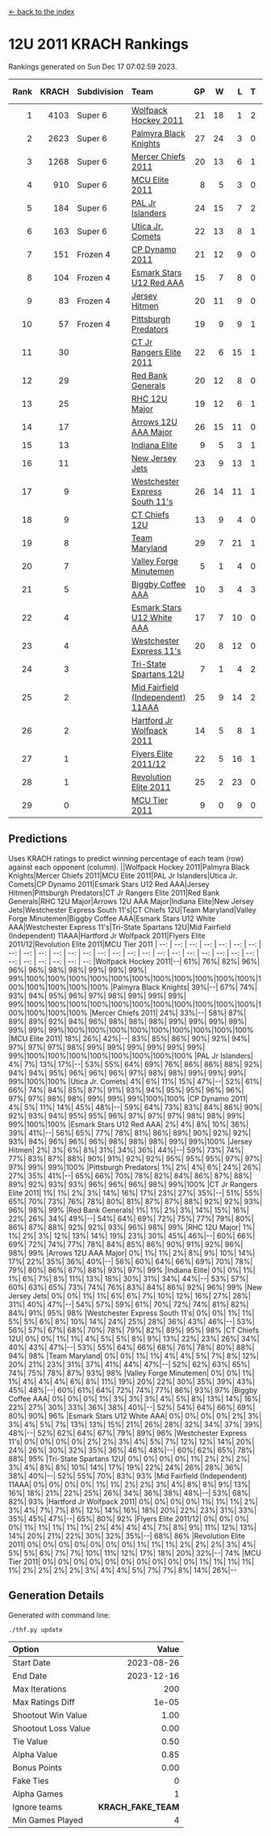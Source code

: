 [<- back to the index](readme.md)
# 12U 2011 KRACH Rankings
Rankings generated on Sun Dec 17 07:02:59 2023.

Rank|KRACH|Subdivision|Team|GP|W|L|T|OTW|OTL|SoS|Exp Wins|Win Diff
---:|---:|:---|:---|---:|---:|---:|---:|---:|---:|---:|---:|---:
1|4103|Super 6|[Wolfpack Hockey 2011](https://gamesheetstats.com/seasons/3664/teams/140937/schedule)|21|18|1|2|0|0|553|19.8|-0.0
2|2623|Super 6|[Palmyra Black Knights](https://gamesheetstats.com/seasons/3664/teams/140949/schedule)|27|24|3|0|1|0|537|24.8|-0.0
3|1268|Super 6|[Mercer Chiefs 2011](https://gamesheetstats.com/seasons/3664/teams/140936/schedule)|20|13|6|1|0|1|1228|14.3|-0.0
4|910|Super 6|[MCU Elite 2011](https://gamesheetstats.com/seasons/3664/teams/140929/schedule)|8|5|3|0|3|0|1234|5.8|-0.0
5|184|Super 6|[PAL Jr Islanders](https://gamesheetstats.com/seasons/3664/teams/140943/schedule)|24|15|7|2|2|0|516|16.8|-0.0
6|163|Super 6|[Utica Jr. Comets](https://gamesheetstats.com/seasons/3664/teams/140945/schedule)|22|13|8|1|1|1|733|14.3|-0.0
7|151|Frozen 4|[CP Dynamo 2011](https://gamesheetstats.com/seasons/3664/teams/140944/schedule)|21|12|9|0|1|2|739|12.8|-0.0
8|104|Frozen 4|[Esmark Stars U12 Red AAA](https://gamesheetstats.com/seasons/3664/teams/140951/schedule)|15|7|8|0|2|0|1178|7.8|-0.0
9|83|Frozen 4|[Jersey Hitmen](https://gamesheetstats.com/seasons/3664/teams/140938/schedule)|20|11|9|0|2|1|555|11.8|-0.0
10|57|Frozen 4|[Pittsburgh Predators](https://gamesheetstats.com/seasons/3664/teams/140950/schedule)|19|9|9|1|0|1|944|10.3|-0.0
11|30||[CT Jr Rangers Elite 2011](https://gamesheetstats.com/seasons/3664/teams/140931/schedule)|22|6|15|1|0|1|818|7.3|-0.0
12|29||[Red Bank Generals](https://gamesheetstats.com/seasons/3664/teams/140940/schedule)|20|12|8|0|1|1|49|12.8|-0.0
13|25||[RHC 12U Major](https://gamesheetstats.com/seasons/3664/teams/140941/schedule)|19|12|6|1|0|1|41|13.4|0.0
14|17||[Arrows 12U AAA Major](https://gamesheetstats.com/seasons/3664/teams/140946/schedule)|26|15|11|0|1|1|42|15.9|0.0
15|13||[Indiana Elite](https://gamesheetstats.com/seasons/3664/teams/144353/schedule)|9|5|3|1|0|0|38|6.4|0.0
16|11||[New Jersey Jets](https://gamesheetstats.com/seasons/3664/teams/140939/schedule)|23|9|13|1|2|0|52|10.4|0.0
17|9||[Westchester Express South 11's](https://gamesheetstats.com/seasons/3664/teams/140947/schedule)|26|14|11|1|1|0|33|15.4|0.0
18|9||[CT Chiefs 12U](https://gamesheetstats.com/seasons/3664/teams/140934/schedule)|13|9|4|0|1|0|6|9.9|0.0
19|8||[Team Maryland](https://gamesheetstats.com/seasons/3664/teams/140954/schedule)|29|7|21|1|0|3|659|8.4|0.0
20|7||[Valley Forge Minutemen](https://gamesheetstats.com/seasons/3664/teams/187349/schedule)|5|1|4|0|0|0|468|1.9|0.0
21|5||[Biggby Coffee AAA](https://gamesheetstats.com/seasons/3664/teams/144351/schedule)|10|3|4|3|0|0|7|5.4|0.0
22|4||[Esmark Stars U12 White AAA](https://gamesheetstats.com/seasons/3664/teams/140952/schedule)|17|7|10|0|0|1|15|7.9|0.0
23|4||[Westchester Express 11's](https://gamesheetstats.com/seasons/3664/teams/140948/schedule)|20|8|12|0|0|2|55|8.9|0.0
24|3||[Tri-State Spartans 12U](https://gamesheetstats.com/seasons/3664/teams/144352/schedule)|7|1|4|2|0|0|6|2.9|0.0
25|2||[Mid Fairfield (Independent) 11AAA](https://gamesheetstats.com/seasons/3664/teams/140933/schedule)|25|9|14|2|0|1|13|10.9|0.0
26|2||[Hartford Jr Wolfpack 2011](https://gamesheetstats.com/seasons/3664/teams/140935/schedule)|14|5|8|1|1|0|7|6.4|0.0
27|1||[Flyers Elite 2011/12](https://gamesheetstats.com/seasons/3664/teams/140942/schedule)|22|5|16|1|0|2|8|6.4|0.0
28|1||[Revolution Elite 2011](https://gamesheetstats.com/seasons/3664/teams/140953/schedule)|25|2|23|0|0|0|10|2.9|0.0
29|0||[MCU Tier 2011](https://gamesheetstats.com/seasons/3664/teams/140932/schedule)|9|0|9|0|0|0|3|0.9|0.0

## Predictions
Uses KRACH ratings to predict winning percentage of each team (row) against each opponent (column).
||Wolfpack Hockey 2011|Palmyra Black Knights|Mercer Chiefs 2011|MCU Elite 2011|PAL Jr Islanders|Utica Jr. Comets|CP Dynamo 2011|Esmark Stars U12 Red AAA|Jersey Hitmen|Pittsburgh Predators|CT Jr Rangers Elite 2011|Red Bank Generals|RHC 12U Major|Arrows 12U AAA Major|Indiana Elite|New Jersey Jets|Westchester Express South 11's|CT Chiefs 12U|Team Maryland|Valley Forge Minutemen|Biggby Coffee AAA|Esmark Stars U12 White AAA|Westchester Express 11's|Tri-State Spartans 12U|Mid Fairfield (Independent) 11AAA|Hartford Jr Wolfpack 2011|Flyers Elite 2011/12|Revolution Elite 2011|MCU Tier 2011
| --: | --: | --: | --: | --: | --: | --: | --: | --: | --: | --: | --: | --: | --: | --: | --: | --: | --: | --: | --: | --: | --: | --: | --: | --: | --: | --: | --: | --: | --: 
|Wolfpack Hockey 2011|--| 61%| 76%| 82%| 96%| 96%| 96%| 98%| 98%| 99%| 99%| 99%| 99%|100%|100%|100%|100%|100%|100%|100%|100%|100%|100%|100%|100%|100%|100%|100%|100%
|Palmyra Black Knights| 39%|--| 67%| 74%| 93%| 94%| 95%| 96%| 97%| 98%| 99%| 99%| 99%| 99%|100%|100%|100%|100%|100%|100%|100%|100%|100%|100%|100%|100%|100%|100%|100%
|Mercer Chiefs 2011| 24%| 33%|--| 58%| 87%| 89%| 89%| 92%| 94%| 96%| 98%| 98%| 98%| 99%| 99%| 99%| 99%| 99%| 99%| 99%|100%|100%|100%|100%|100%|100%|100%|100%|100%
|MCU Elite 2011| 18%| 26%| 42%|--| 83%| 85%| 86%| 90%| 92%| 94%| 97%| 97%| 97%| 98%| 99%| 99%| 99%| 99%| 99%| 99%| 99%|100%|100%|100%|100%|100%|100%|100%|100%
|PAL Jr Islanders|  4%|  7%| 13%| 17%|--| 53%| 55%| 64%| 69%| 76%| 86%| 86%| 88%| 92%| 94%| 94%| 95%| 96%| 96%| 96%| 97%| 98%| 98%| 99%| 99%| 99%| 99%|100%|100%
|Utica Jr. Comets|  4%|  6%| 11%| 15%| 47%|--| 52%| 61%| 66%| 74%| 84%| 85%| 87%| 91%| 93%| 94%| 95%| 95%| 96%| 96%| 97%| 97%| 98%| 98%| 99%| 99%| 99%|100%|100%
|CP Dynamo 2011|  4%|  5%| 11%| 14%| 45%| 48%|--| 59%| 64%| 73%| 83%| 84%| 86%| 90%| 92%| 93%| 94%| 95%| 95%| 96%| 97%| 97%| 97%| 98%| 98%| 99%| 99%|100%|100%
|Esmark Stars U12 Red AAA|  2%|  4%|  8%| 10%| 36%| 39%| 41%|--| 56%| 65%| 77%| 78%| 81%| 86%| 89%| 90%| 92%| 92%| 93%| 94%| 96%| 96%| 96%| 98%| 98%| 98%| 99%| 99%|100%
|Jersey Hitmen|  2%|  3%|  6%|  8%| 31%| 34%| 36%| 44%|--| 59%| 73%| 74%| 77%| 83%| 87%| 88%| 90%| 91%| 92%| 92%| 95%| 95%| 95%| 97%| 97%| 97%| 99%| 99%|100%
|Pittsburgh Predators|  1%|  2%|  4%|  6%| 24%| 26%| 27%| 35%| 41%|--| 65%| 66%| 70%| 78%| 82%| 84%| 86%| 87%| 88%| 89%| 92%| 93%| 93%| 96%| 96%| 96%| 98%| 99%|100%
|CT Jr Rangers Elite 2011|  1%|  1%|  2%|  3%| 14%| 16%| 17%| 23%| 27%| 35%|--| 51%| 55%| 65%| 70%| 73%| 76%| 78%| 80%| 81%| 87%| 87%| 88%| 92%| 92%| 93%| 96%| 98%| 99%
|Red Bank Generals|  1%|  1%|  2%|  3%| 14%| 15%| 16%| 22%| 26%| 34%| 49%|--| 54%| 64%| 69%| 72%| 75%| 77%| 79%| 80%| 86%| 87%| 88%| 92%| 92%| 93%| 96%| 98%| 99%
|RHC 12U Major|  1%|  1%|  2%|  3%| 12%| 13%| 14%| 19%| 23%| 30%| 45%| 46%|--| 60%| 66%| 69%| 72%| 74%| 77%| 78%| 84%| 85%| 86%| 90%| 91%| 92%| 96%| 98%| 99%
|Arrows 12U AAA Major|  0%|  1%|  1%|  2%|  8%|  9%| 10%| 14%| 17%| 22%| 35%| 36%| 40%|--| 56%| 60%| 64%| 66%| 69%| 70%| 78%| 79%| 80%| 86%| 87%| 88%| 93%| 97%| 99%
|Indiana Elite|  0%|  0%|  1%|  1%|  6%|  7%|  8%| 11%| 13%| 18%| 30%| 31%| 34%| 44%|--| 53%| 57%| 60%| 63%| 65%| 73%| 74%| 76%| 83%| 84%| 86%| 92%| 96%| 99%
|New Jersey Jets|  0%|  0%|  1%|  1%|  6%|  6%|  7%| 10%| 12%| 16%| 27%| 28%| 31%| 40%| 47%|--| 54%| 57%| 59%| 61%| 70%| 72%| 74%| 81%| 82%| 84%| 91%| 95%| 98%
|Westchester Express South 11's|  0%|  0%|  1%|  1%|  5%|  5%|  6%|  8%| 10%| 14%| 24%| 25%| 28%| 36%| 43%| 46%|--| 53%| 56%| 57%| 67%| 68%| 70%| 78%| 79%| 82%| 89%| 95%| 98%
|CT Chiefs 12U|  0%|  0%|  1%|  1%|  4%|  5%|  5%|  8%|  9%| 13%| 22%| 23%| 26%| 34%| 40%| 43%| 47%|--| 53%| 55%| 64%| 66%| 68%| 76%| 78%| 80%| 88%| 94%| 98%
|Team Maryland|  0%|  0%|  1%|  1%|  4%|  4%|  5%|  7%|  8%| 12%| 20%| 21%| 23%| 31%| 37%| 41%| 44%| 47%|--| 52%| 62%| 63%| 65%| 74%| 75%| 78%| 87%| 93%| 98%
|Valley Forge Minutemen|  0%|  0%|  1%|  1%|  4%|  4%|  4%|  6%|  8%| 11%| 19%| 20%| 22%| 30%| 35%| 39%| 43%| 45%| 48%|--| 60%| 61%| 64%| 72%| 74%| 77%| 86%| 93%| 97%
|Biggby Coffee AAA|  0%|  0%|  0%|  1%|  3%|  3%|  3%|  4%|  5%|  8%| 13%| 14%| 16%| 22%| 27%| 30%| 33%| 36%| 38%| 40%|--| 52%| 54%| 64%| 66%| 69%| 80%| 90%| 96%
|Esmark Stars U12 White AAA|  0%|  0%|  0%|  0%|  2%|  3%|  3%|  4%|  5%|  7%| 13%| 13%| 15%| 21%| 26%| 28%| 32%| 34%| 37%| 39%| 48%|--| 52%| 62%| 64%| 67%| 79%| 89%| 96%
|Westchester Express 11's|  0%|  0%|  0%|  0%|  2%|  2%|  3%|  4%|  5%|  7%| 12%| 12%| 14%| 20%| 24%| 26%| 30%| 32%| 35%| 36%| 46%| 48%|--| 60%| 62%| 65%| 78%| 88%| 95%
|Tri-State Spartans 12U|  0%|  0%|  0%|  0%|  1%|  2%|  2%|  2%|  3%|  4%|  8%|  8%| 10%| 14%| 17%| 19%| 22%| 24%| 26%| 28%| 36%| 38%| 40%|--| 52%| 55%| 70%| 83%| 93%
|Mid Fairfield (Independent) 11AAA|  0%|  0%|  0%|  0%|  1%|  1%|  2%|  2%|  3%|  4%|  8%|  8%|  9%| 13%| 16%| 18%| 21%| 22%| 25%| 26%| 34%| 36%| 38%| 48%|--| 53%| 68%| 82%| 93%
|Hartford Jr Wolfpack 2011|  0%|  0%|  0%|  0%|  1%|  1%|  1%|  2%|  3%|  4%|  7%|  7%|  8%| 12%| 14%| 16%| 18%| 20%| 22%| 23%| 31%| 33%| 35%| 45%| 47%|--| 65%| 80%| 92%
|Flyers Elite 2011/12|  0%|  0%|  0%|  0%|  1%|  1%|  1%|  1%|  1%|  2%|  4%|  4%|  4%|  7%|  8%|  9%| 11%| 12%| 13%| 14%| 20%| 21%| 22%| 30%| 32%| 35%|--| 68%| 86%
|Revolution Elite 2011|  0%|  0%|  0%|  0%|  0%|  0%|  0%|  1%|  1%|  1%|  2%|  2%|  2%|  3%|  4%|  5%|  5%|  6%|  7%|  7%| 10%| 11%| 12%| 17%| 18%| 20%| 32%|--| 74%
|MCU Tier 2011|  0%|  0%|  0%|  0%|  0%|  0%|  0%|  0%|  0%|  0%|  1%|  1%|  1%|  1%|  1%|  2%|  2%|  2%|  2%|  3%|  4%|  4%|  5%|  7%|  7%|  8%| 14%| 26%|--

## Generation Details

Generated with command line:
```
./thf.py update
```

| Option | Value |
| :----- | ----: |
| Start Date | 2023-08-26 |
| End Date | 2023-12-16 |
| Max Iterations | 200 |
| Max Ratings Diff | 1e-05 |
| Shootout Win Value | 1.00 |
| Shootout Loss Value | 0.00 |
| Tie Value | 0.50 |
| Alpha Value | 0.85 |
| Bonus Points | 0.00 |
| Fake Ties | 0 |
| Alpha Games | 1 |
| Ignore teams | __KRACH_FAKE_TEAM__ |
| Min Games Played | 4 |

